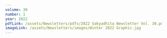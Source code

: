 ```yaml
---
volume: 30
number: 1
year: 2022
pdfLink: /assets/Newsletters/pdfs/2022 Sakyadhita Newsletter Vol. 30.pdf
imageLink: /assets/Newsletters/images/Winter 2022 Graphic.jpg
---
```

